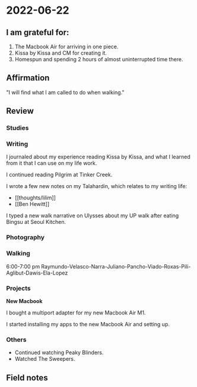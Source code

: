 # 2022-06-22

## I am grateful for:
1. The Macbook Air for arriving in one piece.
2. Kissa by Kissa and CM for creating it.
3. Homespun and spending 2 hours of almost uninterrupted time there.

## Affirmation

"I will find what I am called to do when walking."

## Review
### Studies

### Writing

I journaled about my experience reading Kissa by Kissa, and what I learned from it that I can use on my life work.

I continued reading Pilgrim at Tinker Creek.

I wrote a few new notes on my Talahardin, which relates to my writing life:
- [[thoughts/lilim]]
- [[Ben Hewitt]]

I typed a new walk narrative on Ulysses about my UP walk after eating Bingsu at Seoul Kitchen.

### Photography

### Walking

6:00-7:00 pm
Raymundo-Velasco-Narra-Juliano-Pancho-Viado-Roxas-Pili-Aglibut-Dawis-Ela-Lopez

### Projects

**New Macbook**

I bought a multiport adapter for my new Macbook Air M1.

I started installing my apps to the new Macbook Air and setting up.

### Others

- Continued watching Peaky Blinders.
- Watched The Sweepers.

## Field notes